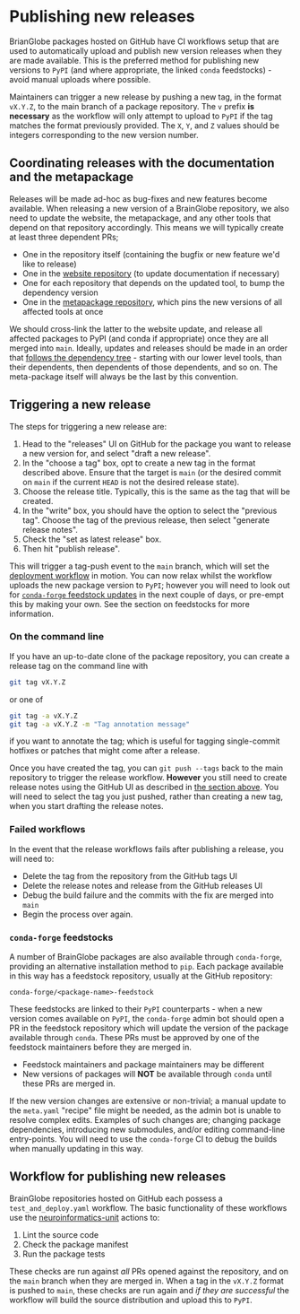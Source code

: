 # Publishing new releases

BrianGlobe packages hosted on GitHub have CI workflows setup that are used to automatically upload and publish new version releases when they are made available.
This is the preferred method for publishing new versions to `PyPI` (and where appropriate, the linked `conda` feedstocks) - avoid manual uploads where possible.

Maintainers can trigger a new release by pushing a new tag, in the format `vX.Y.Z`, to the main branch of a package repository.
The `v` prefix **is necessary** as the workflow will only attempt to upload to `PyPI` if the tag matches the format previously provided.
The `X`, `Y`, and `Z` values should be integers corresponding to the new version number.

## Coordinating releases with the documentation and the metapackage

Releases will be made ad-hoc as bug-fixes and new features become available.
When releasing a new version of a BrainGlobe repository, we also need to update the website, the metapackage, and any other tools that depend on that repository accordingly.
This means we will typically create at least three dependent PRs;
- One in the repository itself (containing the bugfix or new feature we'd like to release)
- One in the [website repository](https://github.com/brainglobe/brainglobe.github.io) (to update documentation if necessary)
- One for each repository that depends on the updated tool, to bump the dependency version
- One in the [metapackage repository](https://github.com/brainglobe/brainglobe-meta), which pins the new versions of all affected tools at once

We should cross-link the latter to the website update, and release all affected packages to PyPI (and conda if appropriate) once they are all merged into `main`.
Ideally, updates and releases should be made in an order that [follows the dependency tree](./repositories/brainglobe-meta/index#dependency-tree) - starting with our lower level tools, than their dependents, then dependents of those dependents, and so on.
The meta-package itself will always be the last by this convention.

## Triggering a new release

The steps for triggering a new release are:

1. Head to the "releases" UI on GitHub for the package you want to release a new version for, and select "draft a new release".
2. In the "choose a tag" box, opt to create a new tag in the format described above. Ensure that the target is `main` (or the desired commit on `main` if the current `HEAD` is not the desired release state).
3. Choose the release title. Typically, this is the same as the tag that will be created.
4. In the "write" box, you should have the option to select the "previous tag". Choose the tag of the previous release, then select "generate release notes".
5. Check the "set as latest release" box.
6. Then hit "publish release".

This will trigger a tag-push event to the `main` branch, which will set the [deployment workflow](#workflow-for-publishing-new-releases) in motion.
You can now relax whilst the workflow uploads the new package version to `PyPI`; however you will need to look out for [`conda-forge` feedstock updates](#conda-forge-feedstocks) in the next couple of days, or pre-empt this by making your own.
See the section on feedstocks for more information.

### On the command line

If you have an up-to-date clone of the package repository, you can create a release tag on the command line with

```sh
git tag vX.Y.Z 
```

or one of

```sh
git tag -a vX.Y.Z
git tag -a vX.Y.Z -m "Tag annotation message"
```

if you want to annotate the tag; which is useful for tagging single-commit hotfixes or patches that might come after a release.

Once you have created the tag, you can `git push --tags` back to the main repository to trigger the release workflow.
**However** you still need to create release notes using the GitHub UI as described in [the section above](#triggering-a-new-release).
You will need to select the tag you just pushed, rather than creating a new tag, when you start drafting the release notes. 

### Failed workflows

In the event that the release workflows fails after publishing a release, you will need to:

- Delete the tag from the repository from the GitHub tags UI
- Delete the release notes and release from the GitHub releases UI
- Debug the build failure and the commits with the fix are merged into `main`
- Begin the process over again.

### `conda-forge` feedstocks

A number of BrainGlobe packages are also available through `conda-forge`, providing an alternative installation method to `pip`.
Each package available in this way has a feedstock repository, usually at the GitHub repository:

```
conda-forge/<package-name>-feedstock
```


These feedstocks are linked to their `PyPI` counterparts - when a new version comes available on `PyPI`, the `conda-forge` admin bot should open a PR in the feedstock repository which will update the version of the package available through `conda`.
These PRs must be approved by one of the feedstock maintainers before they are merged in.

- Feedstock maintainers and package maintainers may be different
- New versions of packages will **NOT** be available through `conda` until these PRs are merged in.

If the new version changes are extensive or non-trivial; a manual update to the `meta.yaml` "recipe" file might be needed, as the admin bot is unable to resolve complex edits.
Examples of such changes are; changing package dependencies, introducing new submodules, and/or editing command-line entry-points.
You will need to use the `conda-forge` CI to debug the builds when manually updating in this way.

## Workflow for publishing new releases

BrainGlobe repositories hosted on GitHub each possess a `test_and_deploy.yaml` workflow.
The basic functionality of these workflows use the [neuroinformatics-unit](https://github.com/neuroinformatics-unit/actions) actions to:

1. Lint the source code
1. Check the package manifest
1. Run the package tests

These checks are run against _all_ PRs opened against the repository, and on the `main` branch when they are merged in.
When a tag in the `vX.Y.Z` format is pushed to `main`, these checks are run again and _if they are successful_ the workflow will build the source distribution and upload this to `PyPI`.